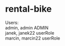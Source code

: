 # rental-bike
Users:<br>
admin, admin ADMIN<br>
janek, janek22 userRole<br>
marcin, marcin22 userRole<br>
